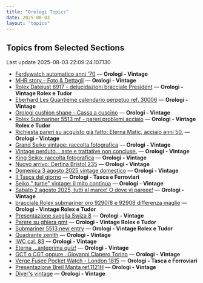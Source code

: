 ```yaml
---
title: "Orologi Topics"
date: 2025-08-03
layout: "topics"
---
```


## Topics from Selected Sections

Last update 2025-08-03 22:09:24.107130

- [Ferdywatch automatico anni '70](https://orologi.forumfree.it/?t=80587416) — **Orologi - Vintage**
- [MHR story - Foto & Dettagli](https://orologi.forumfree.it/?t=8918058) — **Orologi - Vintage**
- [Rolex Datejust 6917 - delucidazioni bracciale President](https://orologi.forumfree.it/?t=80780150) — **Orologi - Vintage Rolex e Tudor**
- [Eberhard Les Quantiéme calendario perpetuo ref. 30006](https://orologi.forumfree.it/?t=79417176) — **Orologi - Vintage**
- [Orologi cushion shape - Cassa a cuscino](https://orologi.forumfree.it/?t=80777444) — **Orologi - Vintage**
- [Rolex Submariner 5513 mf - pareri problemi acciaio](https://orologi.forumfree.it/?t=80771186) — **Orologi - Vintage Rolex e Tudor**
- [Richiesta pareri su acquisto già fatto: Eterna Matic, acciaio anni 50.](https://orologi.forumfree.it/?t=80777391) — **Orologi - Vintage**
- [Grand Seiko vintage: raccolta fotografica](https://orologi.forumfree.it/?t=80435129) — **Orologi - Vintage**
- [Vintage perduto... aste e trattative non concluse.](https://orologi.forumfree.it/?t=80507966) — **Orologi - Vintage**
- [King Seiko: raccolta fotografica](https://orologi.forumfree.it/?t=78946994) — **Orologi - Vintage**
- [Nuovo arrivo: Certina Bristol 235](https://orologi.forumfree.it/?t=80775278) — **Orologi - Vintage**
- [Domenica 3 agosto 2025 vintage domestico](https://orologi.forumfree.it/?t=80780278) — **Orologi - Vintage**
- [Il Tasca del giorno](https://orologi.forumfree.it/?t=80702163) — **Orologi - Tasca e Ferroviari**
- [Seiko " turtle" vintage: il mito continua](https://orologi.forumfree.it/?t=80781201) — **Orologi - Vintage**
- [Sabato 2 agosto 2025, tutti al maree! O dove vi pareee!](https://orologi.forumfree.it/?t=80779534) — **Orologi - Vintage**
- [bracciale Rolex submariner oro 9290/8 e 92908 differenza maglie](https://orologi.forumfree.it/?t=80255932) — **Orologi - Vintage Rolex e Tudor**
- [Presentazione sveglia Swiza 8](https://orologi.forumfree.it/?t=80426487) — **Orologi - Vintage**
- [Parere su ghiera gmt](https://orologi.forumfree.it/?t=80776652) — **Orologi - Vintage Rolex e Tudor**
- [Submariner 5513 new entry](https://orologi.forumfree.it/?t=80758006) — **Orologi - Vintage Rolex e Tudor**
- [Quadrante zenith](https://orologi.forumfree.it/?t=80780292) — **Orologi - Vintage**
- [IWC cal. 83](https://orologi.forumfree.it/?t=80774742) — **Orologi - Vintage**
- [Eterna ...anteprima quiz!](https://orologi.forumfree.it/?t=80660771) — **Orologi - Vintage**
- [GCT o CGT oppure...Giovanni Clapero Torino](https://orologi.forumfree.it/?t=80344475) — **Orologi - Vintage**
- [Verge Fusee Pocket Watch - London 1815](https://orologi.forumfree.it/?t=80778110) — **Orologi - Tasca e Ferroviari**
- [Presentazione Breil Manta ref.1121H](https://orologi.forumfree.it/?t=80778729) — **Orologi - Vintage**
- [Diver's vintage](https://orologi.forumfree.it/?t=71608461) — **Orologi - Vintage**
